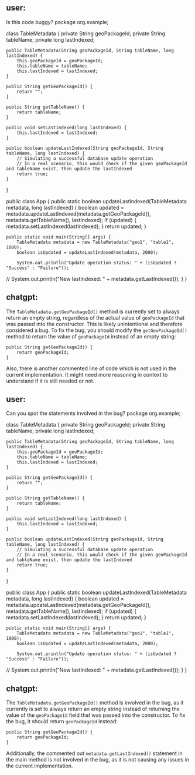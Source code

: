 

## user: 

Is this code buggy?
package org.example;


class TableMetadata {
    private String geoPackageId;
    private String tableName;
    private long lastIndexed;

    public TableMetadata(String geoPackageId, String tableName, long lastIndexed) {
        this.geoPackageId = geoPackageId;
        this.tableName = tableName;
        this.lastIndexed = lastIndexed;
    }

    public String getGeoPackageId() {
        return "";
    }

    public String getTableName() {
        return tableName;
    }

    public void setLastIndexed(long lastIndexed) {
        this.lastIndexed = lastIndexed;
    }

    public boolean updateLastIndexed(String geoPackageId, String tableName, long lastIndexed) {
        // Simulating a successful database update operation
        // In a real scenario, this would check if the given geoPackageId and tableName exist, then update the lastIndexed
        return true;
    }
}

public class App {
    public static boolean updateLastIndexed(TableMetadata metadata, long lastIndexed) {
        boolean updated = metadata.updateLastIndexed(metadata.getGeoPackageId(), metadata.getTableName(), lastIndexed);
        if (updated) {
            metadata.setLastIndexed(lastIndexed);
        }
        return updated;
    }

    public static void main(String[] args) {
        TableMetadata metadata = new TableMetadata("geo1", "table1", 1000);
        boolean isUpdated = updateLastIndexed(metadata, 2000);

        System.out.println("Update operation status: " + (isUpdated ? "Success" : "Failure"));
//        System.out.println("New lastIndexed: " + metadata.getLastIndexed());
    }
}


## chatgpt: 

The `TableMetadata.getGeoPackageId()` method is currently set to always return an empty string, regardless of the actual value of `geoPackageId` that was passed into the constructor. This is likely unintentional and therefore considered a bug. To fix the bug, you should modify the `getGeoPackageId()` method to return the value of `geoPackageId` instead of an empty string:

```
public String getGeoPackageId() {
    return geoPackageId;
}
``` 

Also, there is another commented line of code which is not used in the current implementation. It might need more reasoning in context to understand if it is still needed or not.

## user: 

Can you spot the statements involved in the bug?
package org.example;


class TableMetadata {
    private String geoPackageId;
    private String tableName;
    private long lastIndexed;

    public TableMetadata(String geoPackageId, String tableName, long lastIndexed) {
        this.geoPackageId = geoPackageId;
        this.tableName = tableName;
        this.lastIndexed = lastIndexed;
    }

    public String getGeoPackageId() {
        return "";
    }

    public String getTableName() {
        return tableName;
    }

    public void setLastIndexed(long lastIndexed) {
        this.lastIndexed = lastIndexed;
    }

    public boolean updateLastIndexed(String geoPackageId, String tableName, long lastIndexed) {
        // Simulating a successful database update operation
        // In a real scenario, this would check if the given geoPackageId and tableName exist, then update the lastIndexed
        return true;
    }
}

public class App {
    public static boolean updateLastIndexed(TableMetadata metadata, long lastIndexed) {
        boolean updated = metadata.updateLastIndexed(metadata.getGeoPackageId(), metadata.getTableName(), lastIndexed);
        if (updated) {
            metadata.setLastIndexed(lastIndexed);
        }
        return updated;
    }

    public static void main(String[] args) {
        TableMetadata metadata = new TableMetadata("geo1", "table1", 1000);
        boolean isUpdated = updateLastIndexed(metadata, 2000);

        System.out.println("Update operation status: " + (isUpdated ? "Success" : "Failure"));
//        System.out.println("New lastIndexed: " + metadata.getLastIndexed());
    }
}


## chatgpt: 

The `TableMetadata.getGeoPackageId()` method is involved in the bug, as it currently is set to always return an empty string instead of returning the value of the `geoPackageId` field that was passed into the constructor. To fix the bug, it should return `geoPackageId` instead:

```
public String getGeoPackageId() {
    return geoPackageId;
}
``` 

Additionally, the commented out `metadata.getLastIndexed()` statement in the main method is not involved in the bug, as it is not causing any issues in the current implementation.